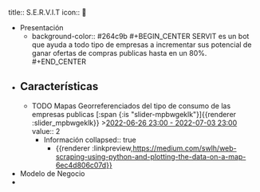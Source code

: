 title:: S.E.R.V.I.T
icon:: 🤖

- Presentación
	- background-color:: #264c9b
	  #+BEGIN_CENTER
	  SERVIT es un bot que ayuda a todo tipo de empresas a incrementar sus potencial de ganar ofertas de  compras  publicas  hasta en un 80%.
	  #+END_CENTER
- Características
	-
	- TODO Mapas Georreferenciados del tipo de consumo de las empresas publicas [:span {:is "slider-mpbwgeklk"}]{{renderer :slider_mpbwgeklk}} >[2022-06-26 23:00 - 2022-07-03 23:00](#agenda://?start=2022-06-27T04%3A00%3A55.719Z&end=2022-07-04T04%3A00%3A20.749Z&allDay=false)
	  value:: 2
		- Información
		  collapsed:: true
			- {{renderer :linkpreview,https://medium.com/swlh/web-scraping-using-python-and-plotting-the-data-on-a-map-6ec4d806c07d}}
- Modelo de Negocio
-